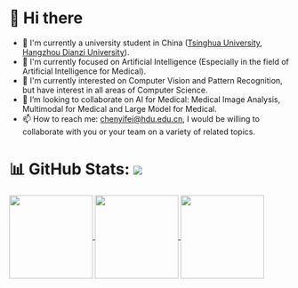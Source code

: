# 👋 Hi there 

- 🌱 I'm currently a university student in China ([Tsinghua University](https://www.tsinghua.edu.cn), [Hangzhou Dianzi University](https://www.hdu.edu.cn)).
- 🔭 I'm currently focused on Artificial Intelligence (Especially in the field of Artificial Intelligence for Medical).
- 🤔 I'm currently interested on Computer Vision and Pattern Recognition, but have interest in all areas of Computer Science.
- 👯 I’m looking to collaborate on AI for Medical: Medical Image Analysis, Multimodal for Medical and Large Model for Medical.
- 📫 How to reach me: chenyifei@hdu.edu.cn, I would be willing to collaborate with you or your team on a variety of related topics.

# 📊 GitHub Stats: ![](https://komarev.com/ghpvc/?username=JustlfC03&label=PROFILE+VIEWS)

<a href="https://github.com/anuraghazra/github-readme-stats#gh-light-mode-only">
  <img height="150" align="center" src="https://github-readme-stats.vercel.app/api/top-langs/?username=JustlfC03&layout=compact&theme=default"/>
</a>

<a href="https://github.com/anuraghazra/github-readme-stats#gh-light-mode-only">
  <img height="150" align="center" src="https://github-readme-stats.vercel.app/api?username=JustlfC03&show_icons=true&theme=default&rank_icon=percentile"/>
</a>

<a href="https://github.com/anuraghazra/github-readme-stats#gh-light-mode-only">
<img height="150" align="center" src="https://streak-stats.demolab.com?user=JustlfC03&theme=transparent"/>
</a>

<!--
<a href="https://github.com/anuraghazra/github-readme-stats">
  <img align="center" src="https://github-readme-stats.vercel.app/api/pin/?username=lcbkmm&repo=TC-KANRecon" />
</a>
<a href="https://github.com/anuraghazra/convoychat">
  <img align="center" src="https://github-readme-stats.vercel.app/api/pin/?username=Tinysqua&repo=GFE-Mamba" />
</a>
-->

<!--
- 🌱 I’m currently learning ...
- 🔭 I’m currently working on ...
- 🤔 I’m looking for help with ...
- 👯 I’m looking to collaborate on ...
- 💬 Ask me about ...
- 📫 How to reach me: ...
- 😄 Pronouns: ...
- ⚡ Fun fact: ...
-->
